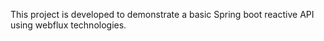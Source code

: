 This project is developed to demonstrate a basic Spring boot reactive API using webflux technologies.
